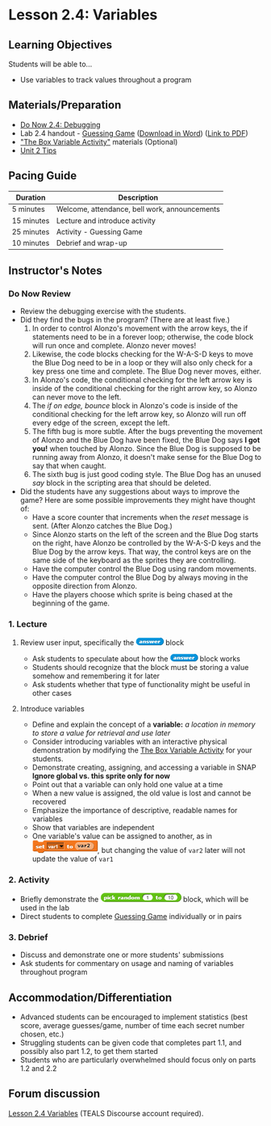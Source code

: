 # Lesson 2.4: Variables

## Learning Objectives

Students will be able to...

- Use variables to track values throughout a program

## Materials/Preparation

- [Do Now 2.4: Debugging](do_now_24.md)
- Lab 2.4 handout - [Guessing Game](lab_24.md) ([Download in Word](https://github.com/TEALSK12/introduction-to-computer-science/raw/master/Unit%202%20Word/Lab%202.4%20Guessing%20Game.docx)) ([Link to PDF](https://github.com/TEALSK12/introduction-to-computer-science/raw/master/Unit%202%20PDF/Lab%202.4%20Guessing%20Game.pdf))
- ["The Box Variable Activity"](https://teachinglondoncomputing.org/resources/inspiring-unplugged-classroom-activities/the-box-variable-activity/) materials (Optional)
- [Unit 2 Tips](unit_2_tips.md)

## Pacing Guide

| Duration   | Description                                   |
| ---------- | --------------------------------------------- |
| 5 minutes  | Welcome, attendance, bell work, announcements |
| 15 minutes | Lecture and introduce activity                |
| 25 minutes | Activity - Guessing Game                      |
| 10 minutes | Debrief and wrap-up                           |

## Instructor's Notes

### Do Now Review

- Review the debugging exercise with the students.
- Did they find the bugs in the program? (There are at least five.)
  1. In order to control Alonzo's movement with the arrow keys, the if statements need to be in a forever loop; otherwise, the code block will run once and complete. Alonzo never moves!
  2. Likewise, the code blocks checking for the W-A-S-D keys to move the Blue Dog need to be in a loop or they will also only check for a key press one time and complete. The Blue Dog never moves, either.
  3. In Alonzo's code, the conditional checking for the left arrow key is inside of the conditional checking for the right arrow key, so Alonzo can never move to the left.
  4. The _if on edge, bounce_ block in Alonzo's code is inside of the conditional checking for the left arrow key, so Alonzo will run off every edge of the screen, except the left.
  5. The fifth bug is more subtle. After the bugs preventing the movement of Alonzo and the Blue Dog have been fixed, the Blue Dog says __I got you!__ when touched by Alonzo. Since the Blue Dog is supposed to be running away from Alonzo, it doesn't make sense for the Blue Dog to say that when caught.
  6. The sixth bug is just good coding style. The Blue Dog has an unused _say_ block in the scripting area that should be deleted.
- Did the students have any suggestions about ways to improve the game? Here are some possible improvements they might have thought of:
  - Have a score counter that increments when the _reset_ message is sent. (After Alonzo catches the Blue Dog.)
  - Since Alonzo starts on the left of the screen and the Blue Dog starts on the right, have Alonzo be controlled by the W-A-S-D keys and the Blue Dog by the arrow keys. That way, the control keys are on the same side of the keyboard as the sprites they are controlling.
  - Have the computer control the Blue Dog using random movements.
  - Have the computer control the Blue Dog by always moving in the opposite direction from Alonzo.
  - Have the players choose which sprite is being chased at the beginning of the game.

### 1.  Lecture

1. Review user input, specifically the ![Answer Block](answer.png) block

    - Ask students to speculate about how the ![Answer Block](answer.png) block works
    - Students should recognize that the block must be storing a value somehow and remembering it for later
    - Ask students whether that type of functionality might be useful in other cases

2. Introduce variables

    - Define and explain the concept of a **variable:** _a location in memory to store a value for retrieval and use later_
    - Consider introducing variables with an interactive physical demonstration by modifying the [The Box Variable Activity](https://teachinglondoncomputing.org/resources/inspiring-unplugged-classroom-activities/the-box-variable-activity/) for your students.
    - Demonstrate creating, assigning, and accessing a variable in SNAP
      **Ignore global vs. this sprite only for now**
    - Point out that a variable can only hold one value at a time
    - When a new value is assigned, the old value is lost and cannot be recovered
    - Emphasize the importance of descriptive, readable names for variables
    - Show that variables are independent
    - One variable's value can be assigned to another, as in ![Set Var1 to var2 Block](setVar1ToVar2.png), but changing the value of `var2` later will not update the value of `var1`

### 2.  Activity

- Briefly demonstrate the ![Pick Random 1 to 10 block](random.png) block, which will be used in the lab
- Direct students to complete [Guessing Game](lab_24.md) individually or in pairs

### 3.  Debrief

- Discuss and demonstrate one or more students' submissions
- Ask students for commentary on usage and naming of variables throughout program

## Accommodation/Differentiation

- Advanced students can be encouraged to implement statistics (best score, average guesses/game, number of time each secret number chosen, etc.)
- Struggling students can be given code that completes part 1.1, and possibly also part 1.2, to get them started
- Students who are particularly overwhelmed should focus only on parts 1.2 and 2.2

## Forum discussion

[Lesson 2.4 Variables](http://forums.tealsk12.org/c/intro-unit-2-loops/lesson-2-4-variables) (TEALS Discourse account required).
